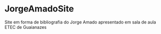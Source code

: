 # JorgeAmadoSite

Site em forma de bibliografia do Jorge Amado apresentado em sala de aula ETEC de Guaianazes
